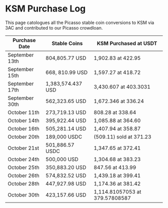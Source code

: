 # KSM Purchase Log

This page catologues all the Picasso stable coin conversions to KSM via 3AC and
contributed to our Picasso crowdloan.

| Purchase Date  | Stable Coins      | KSM Purchased at USDT          |
| -------------- | ----------------- | ------------------------------ |
| September 13th | 804,805.77 USD    | 1,902.83 at 422.95             |
| September 15th | 668, 810.99 USD   | 1,597.27 at 418.72             |
| September 17th | 1,383,574.437 USD | 3,430.607 at 403.3031          |
| September 30th | 562,323.65 USD    | 1,672.346 at 336.24            |
| October 11th   |  273,719.13 USD   | 808.28 at 338.64               |
| October 14th   | 395,922.44 USD    | 1,085.88 at 364.60             |
| October 16th   | 505,281.14 USD    | 1,407.94 at 358.87             |
| October 20th   | 189,000 USDC      | (509.11) sold at 371.23        |
| October 21st   | 501,886.57 USDC   | 1,347.65 at 372.41             |
| October 24th   | 500,000 USD       | 1,304.68 at 383.23             |
| October 25th   | 350,883.20 USD    | 847.56 at 413.99               |
| October 26th   | 574,832.52 USD    | 1,439.18 at 399.41             |
| October 28th   | 447,927.98 USD    | 1,174.36 at 381.42             |
| October 30th   | 423,157.66 USD    | 1,114.81057053 at 379.57808587 |
